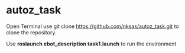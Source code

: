 # autoz_task

Open Terminal 
use git clone https://github.com/nksas/autoz_task.git to clone the repository.

Use <copy-button><b>roslaunch ebot_description task1.launch</b></copy-button> to run the environment
